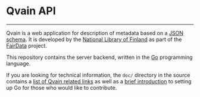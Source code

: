 # Qvain API
-----------

Qvain is a web application for description of metadata based on a [JSON schema](http://json-schema.org/). It is developed by the [National Library of Finland](https://www.kansalliskirjasto.fi/en) as part of the [FairData](https://fairdata.fi/) project.

This repository contains the server backend, written in the [Go](https://golang.org/) programming language.

If you are looking for technical information, the `doc/` directory in the source contains a [list of Qvain related links](doc/links.md) as well as a [brief introduction](doc/using_go.md) to setting up Go for those who would like to contribute.
